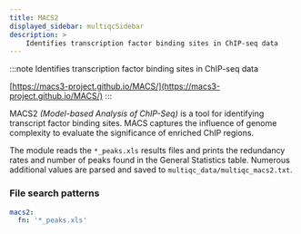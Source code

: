 ```yaml
---
title: MACS2
displayed_sidebar: multiqcSidebar
description: >
    Identifies transcription factor binding sites in ChIP-seq data
---
```


<!--
~~~~~ DO NOT EDIT ~~~~~
This file is autogenerated from the MultiQC module python docstring.
Do not edit the markdown, it will be overwritten.

File path for the source of this content: multiqc/modules/macs2/macs2.py
~~~~~~~~~~~~~~~~~~~~~~~
-->

:::note
Identifies transcription factor binding sites in ChIP-seq data

[https://macs3-project.github.io/MACS/](https://macs3-project.github.io/MACS/)
:::

MACS2 _(Model-based Analysis of ChIP-Seq)_ is a tool for identifying transcript
factor binding sites. MACS captures the influence of genome complexity to
evaluate the significance of enriched ChIP regions.

The module reads the `*_peaks.xls` results files and prints the redundancy rates and number of peaks
found in the General Statistics table. Numerous additional values are parsed and saved to
`multiqc_data/multiqc_macs2.txt`.

### File search patterns

```yaml
macs2:
  fn: '*_peaks.xls'
```
    